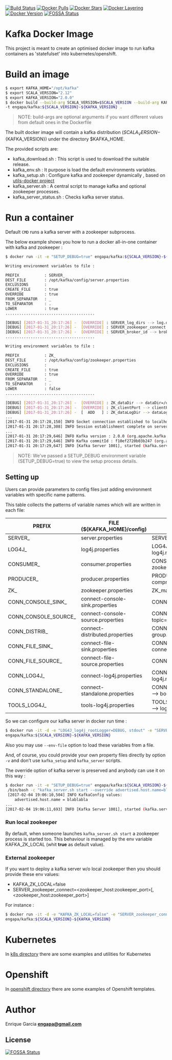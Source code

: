 [![Build Status](https://travis-ci.org/engapa/kafka-k8s-openshift.svg?branch=master)](https://travis-ci.org/engapa/kafka-k8s-openshift)
[![Docker Pulls](https://img.shields.io/docker/pulls/engapa/kafka.svg)](https://hub.docker.com/r/engapa/kafka/)
[![Docker Stars](https://img.shields.io/docker/stars/engapa/kafka.svg)](https://hub.docker.com/r/engapa/kafka/)
[![Docker Layering](https://images.microbadger.com/badges/image/engapa/kafka.svg)](https://microbadger.com/images/engapa/kafka)
[![Docker Version](https://images.microbadger.com/badges/version/engapa/kafka.svg)](https://microbadger.com/images/engapa/kafka)
[![FOSSA Status](https://app.fossa.io/api/projects/git%2Bgithub.com%2Fengapa%2Fkafka-k8s-openshift.svg?type=shield)](https://app.fossa.io/projects/git%2Bgithub.com%2Fengapa%2Fkafka-k8s-openshift?ref=badge_shield)
# Kafka Docker Image

This project is meant to create an optimised docker image to run kafka containers as 'statefulset' into kubernetes/openshift.

# Build an image

```bash
$ export KAFKA_HOME="/opt/kafka"
$ export SCALA_VERSION="2.12"
$ export KAFKA_VERSION="2.0.0"
$ docker build --build-arg SCALA_VERSION=$SCALA_VERSION --build-arg KAFKA_VERSION=$KAFKA_VERSION --build-arg KAFKA_HOME=$KAFKA_HOME \
-t engapa/kafka:${SCALA_VERSION}-${KAFKA_VERSION} .
```

> NOTE: build-args are optional arguments if you want different values from default ones in the Dockerfile

The built docker image will contain a kafka distribution (${SCALA_VERSION}-${KAFKA_VERSION}) under the directory $KAFKA_HOME.

The provided scripts are:

* kafka_download.sh : This script is used to download the suitable release.
* kafka_env.sh : It purpose is load the default environments variables.
* kafka_setup.sh : Configure kafka and zookeeper dynamically , based on [utils-docker project](https://github.com/engapa/utils-docker)
* kafka_server.sh : A central script to manage kafka and optional zookeeper processes.
* kafka_server_status.sh : Checks kafka server status.

# Run a container

Default `CMD` runs a kafka server with a zookeeper subprocess.

The below example shows you how to run a docker all-in-one container with kafka and zookeeper :

```bash
$ docker run -it -e "SETUP_DEBUG=true" engapa/kafka:${SCALA_VERSION}-${KAFKA_VERSION}

Writing environment variables to file :

PREFIX           : SERVER_
DEST_FILE        : /opt/kafka/config/server.properties
EXCLUSIONS       :
CREATE_FILE      : true
OVERRIDE         : true
FROM_SEPARATOR   : _
TO_SEPARATOR     : .
LOWER            : true
.......................................

[DEBUG] [2017-01-31_20:17:26] -  [OVERRIDE] : SERVER_log_dirs --> log.dirs=/opt/kafka/logs
[DEBUG] [2017-01-31_20:17:26] -  [OVERRIDE] : SERVER_zookeeper_connect --> zookeeper.connect=localhost:2181
[DEBUG] [2017-01-31_20:17:26] -  [OVERRIDE] : SERVER_broker_id --> broker.id=-1
.......................................

Writing environment variables to file :

PREFIX           : ZK_
DEST_FILE        : /opt/kafka/config/zookeeper.properties
EXCLUSIONS       :
CREATE_FILE      : true
OVERRIDE         : true
FROM_SEPARATOR   : _
TO_SEPARATOR     : .
LOWER            : false
.......................................

[DEBUG] [2017-01-31_20:17:26] -  [OVERRIDE] : ZK_dataDir --> dataDir=/opt/kafka/zookeeper/data
[DEBUG] [2017-01-31_20:17:26] -  [OVERRIDE] : ZK_clientPort --> clientPort=2181
[DEBUG] [2017-01-31_20:17:26] -  [  ADD   ] : ZK_dataLogDir --> dataLogDir=/opt/kafka/zookeeper/data-log
...
[2017-01-31 20:17:28,150] INFO Socket connection established to localhost/127.0.0.1:2181, initiating session (org.apache.zookeeper.ClientCnxn)
[2017-01-31 20:17:28,308] INFO Session establishment complete on server localhost/127.0.0.1:2181, sessionid = 0x159f62cc8c00000, negotiated timeout = 6000 (org.apache.zookeeper.ClientCnxn)
...
[2017-01-31 20:17:29,646] INFO Kafka version : 2.0.0 (org.apache.kafka.common.utils.AppInfoParser)
[2017-01-31 20:17:29,646] INFO Kafka commitId : f10ef2720b03b247 (org.apache.kafka.common.utils.AppInfoParser)
[2017-01-31 20:17:29,647] INFO [Kafka Server 1001], started (kafka.server.KafkaServer)
```

>NOTE: We've passed a SETUP_DEBUG environment variable (SETUP_DEBUG=true) to view the setup process details.

## Setting up

Users can provide parameters to config files just adding environment variables with specific name patterns.

This table collects the patterns of variable names which will are written in each file:

PREFIX     | FILE (${KAFKA_HOME}/config) |         Example
-----------|-----------------------------|-----------------------------
SERVER_    | server.properties           | SERVER_broker_id=1 --> broker.id=1
LOG4J_     | log4j.properties |  LOG4J_log4j_rootLogger=INFO, stdout--> log4j.rootLogger=INFO, stdout
CONSUMER_  | consumer.properties| CONSUMER_zookeeper_connect=127.0.0.1:2181 --> zookeeper.connect=127.0.0.1:2181
PRODUCER_  | producer.properties| PRODUCER_compression_type=none --> compression.type=none
ZK_        | zookeeper.properties | ZK_maxClientCnxns=0 --> maxClientCnxns=0
CONN_CONSOLE_SINK_ |connect-console-sink.properties | CONN_CONSOLE_SINK_tasks_max=1 --> tasks.max=1
CONN_CONSOLE_SOURCE_ | connect-console-source.properties | CONN_CONSOLE_SOURCE_topic=connect-test --> topic=connect-test
CONN_DISTRIB_ | connect-distributed.properties | CONN_DISTRIB_group_id=connect-cluster --> group.id=connect-cluster
CONN_FILE_SINK_   | connect-file-sink.properties | CONN_FILE_SINK_connector_class=FileStreamSink --> connector.class=FileStreamSink
CONN_FILE_SOURCE_ | connect-file-source.properties | CONN_FILE_SOURCE_tasks_max=1 --> tasks.max=1
CONN_LOG4J_ | connect-log4j.properties | CONN_LOG4J_log4j_rootLogger=INFO, stdout --> log4j.rootLogger=INFO, stdout
CONN_STANDALONE_ | connect-standalone.properties | CONN_STANDALONE_bootstrap_servers=localhost:9092 --> bootstrap.servers=localhost:9092
TOOLS_LOG4J_ | tools-log4j.properties | TOOLS_LOG4J_log4j_appender_stderr_Target=System.err --> log4j.appender.stderr.Target=System.err

So we can configure our kafka server in docker run time :

```bash
$ docker run -it -d -e "LOG4J_log4j_rootLogger=DEBUG, stdout" -e "SERVER_log_retention_hours=24"\
engapa/kafka:${SCALA_VERSION}-${KAFKA_VERSION}
```

Also you may use `--env-file` option to load these variables from a file.

And, of course, you could provide your own property files directly by option `-v` and don't use `kafka_setup` and `kafka_server` scripts.

The override option of kafka server is preserved and anybody can use it on this way :

```bash
$ docker run -it -e "SETUP_DEBUG=true" engapa/kafka:${SCALA_VERSION}-${KAFKA_VERSION} \
 /bin/bash -c "kafka_server.sh start --override advertised.host.name=blablabla"
 [2017-02-04 19:06:10,504] INFO KafkaConfig values:
	advertised.host.name = blablabla
...
[2017-02-04 19:06:11,693] INFO [Kafka Server 1001], started (kafka.server.KafkaServer)
```

### Run local zookeeper

By default, when someone launches  `kafka_server.sh start` a zookeeper process is started too.
This behaviour is managed by the env variable KAFKA_ZK_LOCAL (whit **true** as default value).

### External zookeeper

If you want to deploy a kafka server w/o local zookeeper then you should provide these env values:

* KAFKA_ZK_LOCAL=false
* SERVER_zookeeper_connect=\<zookeeper_host:zookeeper_port\>\[,\<zookeeper_host:zookeeper_port\>\]

For instance :

```bash
$ docker run -it -d -e "KAFKA_ZK_LOCAL=false" -e "SERVER_zookeeper_connect=zookeeperserver1:2181,zookeeperserver2:2181,zookeeperserver3:2181" \
engapa/kafka:${SCALA_VERSION}-${KAFKA_VERSION}
```

# Kubernetes

In [k8s directory](k8s) there are some examples and utilities for Kubernetes

# Openshift

In [openshift directory](openshift) there are some examples of Openshift templates.

# Author

Enrique Garcia **engapa@gmail.com**


## License
[![FOSSA Status](https://app.fossa.io/api/projects/git%2Bgithub.com%2Fengapa%2Fkafka-k8s-openshift.svg?type=large)](https://app.fossa.io/projects/git%2Bgithub.com%2Fengapa%2Fkafka-k8s-openshift?ref=badge_large)